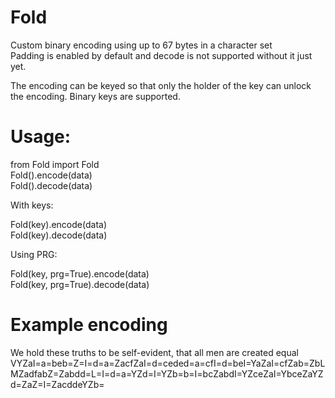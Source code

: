 # Fold
Custom binary encoding using up to 67 bytes in a character set  
Padding is enabled by default and decode is not supported without it just yet.  

The encoding can be keyed so that only the holder of the key can unlock the encoding.  Binary keys are supported.  

# Usage:  
from Fold import Fold  
Fold().encode(data)  
Fold().decode(data)  

With keys:  

Fold(key).encode(data)  
Fold(key).decode(data)  

Using PRG:  

Fold(key, prg=True).encode(data)  
Fold(key, prg=True).decode(data)  

# Example encoding  
We hold these truths to be self-evident, that all men are created equal  
VYZaI=a=beb=Z=I=d=a=ZacfZaI=d=ceded=a=cfI=d=beI=YaZaI=cfZab=ZbLMZadfabZ=Zabdd=L=I=d=a=YZd=I=YZb=b=I=bcZabdI=YZceZaI=YbceZaYZd=ZaZ=I=ZacddeYZb=  
